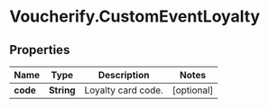 # Voucherify.CustomEventLoyalty

## Properties

Name | Type | Description | Notes
------------ | ------------- | ------------- | -------------
**code** | **String** | Loyalty card code. | [optional] 


